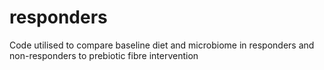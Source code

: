 # responders
Code utilised to compare baseline diet and microbiome in responders and non-responders to prebiotic fibre intervention

